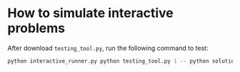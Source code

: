 # How to simulate interactive problems

After download `testing_tool.py`, run the following command to test:

```python
python interactive_runner.py python testing_tool.py 1 -- python solution.py
```